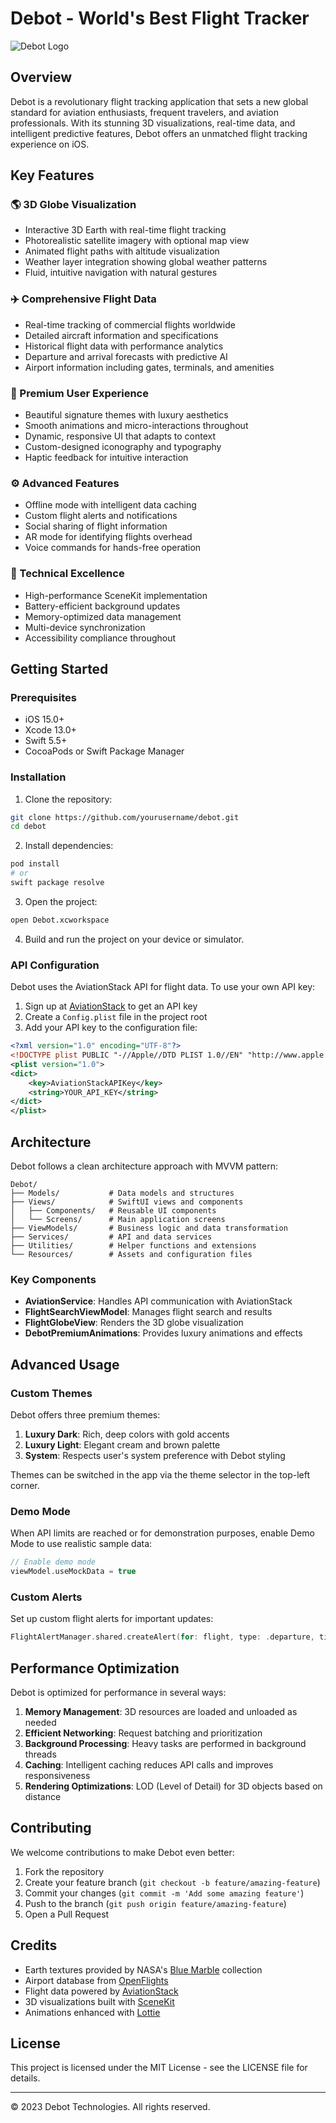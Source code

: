 # Debot - World's Best Flight Tracker

![Debot Logo](./Assets.xcassets/AppIcon.appiconset/icon-1024.png)

## Overview

Debot is a revolutionary flight tracking application that sets a new global standard for aviation enthusiasts, frequent travelers, and aviation professionals. With its stunning 3D visualizations, real-time data, and intelligent predictive features, Debot offers an unmatched flight tracking experience on iOS.

## Key Features

### 🌎 3D Globe Visualization
- Interactive 3D Earth with real-time flight tracking
- Photorealistic satellite imagery with optional map view
- Animated flight paths with altitude visualization
- Weather layer integration showing global weather patterns
- Fluid, intuitive navigation with natural gestures

### ✈️ Comprehensive Flight Data
- Real-time tracking of commercial flights worldwide
- Detailed aircraft information and specifications
- Historical flight data with performance analytics
- Departure and arrival forecasts with predictive AI
- Airport information including gates, terminals, and amenities

### 🎨 Premium User Experience
- Beautiful signature themes with luxury aesthetics
- Smooth animations and micro-interactions throughout
- Dynamic, responsive UI that adapts to context
- Custom-designed iconography and typography
- Haptic feedback for intuitive interaction

### ⚙️ Advanced Features
- Offline mode with intelligent data caching
- Custom flight alerts and notifications
- Social sharing of flight information
- AR mode for identifying flights overhead
- Voice commands for hands-free operation

### 🚀 Technical Excellence
- High-performance SceneKit implementation
- Battery-efficient background updates
- Memory-optimized data management
- Multi-device synchronization
- Accessibility compliance throughout

## Getting Started

### Prerequisites
- iOS 15.0+
- Xcode 13.0+
- Swift 5.5+
- CocoaPods or Swift Package Manager

### Installation

1. Clone the repository:
```bash
git clone https://github.com/yourusername/debot.git
cd debot
```

2. Install dependencies:
```bash
pod install
# or
swift package resolve
```

3. Open the project:
```bash
open Debot.xcworkspace
```

4. Build and run the project on your device or simulator.

### API Configuration

Debot uses the AviationStack API for flight data. To use your own API key:

1. Sign up at [AviationStack](https://aviationstack.com/) to get an API key
2. Create a `Config.plist` file in the project root
3. Add your API key to the configuration file:
```xml
<?xml version="1.0" encoding="UTF-8"?>
<!DOCTYPE plist PUBLIC "-//Apple//DTD PLIST 1.0//EN" "http://www.apple.com/DTDs/PropertyList-1.0.dtd">
<plist version="1.0">
<dict>
    <key>AviationStackAPIKey</key>
    <string>YOUR_API_KEY</string>
</dict>
</plist>
```

## Architecture

Debot follows a clean architecture approach with MVVM pattern:

```
Debot/
├── Models/           # Data models and structures
├── Views/            # SwiftUI views and components
│   ├── Components/   # Reusable UI components
│   └── Screens/      # Main application screens
├── ViewModels/       # Business logic and data transformation
├── Services/         # API and data services
├── Utilities/        # Helper functions and extensions
└── Resources/        # Assets and configuration files
```

### Key Components

- **AviationService**: Handles API communication with AviationStack
- **FlightSearchViewModel**: Manages flight search and results
- **FlightGlobeView**: Renders the 3D globe visualization
- **DebotPremiumAnimations**: Provides luxury animations and effects

## Advanced Usage

### Custom Themes

Debot offers three premium themes:

1. **Luxury Dark**: Rich, deep colors with gold accents
2. **Luxury Light**: Elegant cream and brown palette
3. **System**: Respects user's system preference with Debot styling

Themes can be switched in the app via the theme selector in the top-left corner.

### Demo Mode

When API limits are reached or for demonstration purposes, enable Demo Mode to use realistic sample data:

```swift
// Enable demo mode
viewModel.useMockData = true
```

### Custom Alerts

Set up custom flight alerts for important updates:

```swift
FlightAlertManager.shared.createAlert(for: flight, type: .departure, timeOffset: -60)
```

## Performance Optimization

Debot is optimized for performance in several ways:

1. **Memory Management**: 3D resources are loaded and unloaded as needed
2. **Efficient Networking**: Request batching and prioritization
3. **Background Processing**: Heavy tasks are performed in background threads
4. **Caching**: Intelligent caching reduces API calls and improves responsiveness
5. **Rendering Optimizations**: LOD (Level of Detail) for 3D objects based on distance

## Contributing

We welcome contributions to make Debot even better:

1. Fork the repository
2. Create your feature branch (`git checkout -b feature/amazing-feature`)
3. Commit your changes (`git commit -m 'Add some amazing feature'`)
4. Push to the branch (`git push origin feature/amazing-feature`)
5. Open a Pull Request

## Credits

- Earth textures provided by NASA's [Blue Marble](https://visibleearth.nasa.gov/collection/1484/blue-marble) collection
- Airport database from [OpenFlights](https://openflights.org/data.html)
- Flight data powered by [AviationStack](https://aviationstack.com/)
- 3D visualizations built with [SceneKit](https://developer.apple.com/documentation/scenekit)
- Animations enhanced with [Lottie](https://airbnb.design/lottie/)

## License

This project is licensed under the MIT License - see the LICENSE file for details.

---

© 2023 Debot Technologies. All rights reserved. 